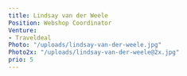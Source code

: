 ```yaml
---
title: Lindsay van der Weele
Position: Webshop Coordinator
Venture:
- Traveldeal
Photo: "/uploads/lindsay-van-der-weele.jpg"
Photo2x: "/uploads/lindsay-van-der-weele@2x.jpg"
prio: 5
---
```



